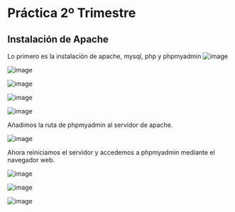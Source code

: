 # Práctica 2º Trimestre #
## Instalación de Apache ##

Lo primero es la instalación de apache, mysql, php y phpmyadmin
![image](https://github.com/AsdrubalCarbajosa/Servicios-de-Red-e-Internet/assets/91255302/45b94736-4a81-4f21-a1bc-4d901efc05af)

![image](https://github.com/AsdrubalCarbajosa/Servicios-de-Red-e-Internet/assets/91255302/8eed3a03-e0f7-4164-9d23-da197f4c6c1e)

![image](https://github.com/AsdrubalCarbajosa/Servicios-de-Red-e-Internet/assets/91255302/181e3b0f-4a49-482a-b538-c5665284370f)

![image](https://github.com/AsdrubalCarbajosa/Servicios-de-Red-e-Internet/assets/91255302/8d66ab97-ba54-41f5-b69a-38b4a7995c83)

![image](https://github.com/AsdrubalCarbajosa/Servicios-de-Red-e-Internet/assets/91255302/a31fe445-a2c4-438b-a44a-2c737c1f9fd5)

Añadimos la ruta de phpmyadmin al servidor de apache.

![image](https://github.com/AsdrubalCarbajosa/Servicios-de-Red-e-Internet/assets/91255302/e373d815-4c44-454c-bd1a-f75431df7a79)

Ahora reiniciamos el servidor y accedemos a phpmyadmin mediante el navegador web.

![image](https://github.com/AsdrubalCarbajosa/Servicios-de-Red-e-Internet/assets/91255302/84ec8733-e30f-4133-aebb-9405ea72c28d)

![image](https://github.com/AsdrubalCarbajosa/Servicios-de-Red-e-Internet/assets/91255302/126c09ff-ce4e-4ff9-91c1-e24e028d0e2a)

![image](https://github.com/AsdrubalCarbajosa/Servicios-de-Red-e-Internet/assets/91255302/f9603694-dec7-40ea-9369-d5656f8e604d)
